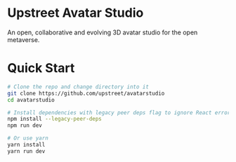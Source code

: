 # Upstreet Avatar Studio
An open, collaborative and evolving 3D avatar studio for the open metaverse.

# Quick Start
```bash
# Clone the repo and change directory into it
git clone https://github.com/upstreet/avatarstudio
cd avatarstudio

# Install dependencies with legacy peer deps flag to ignore React errors
npm install --legacy-peer-deps
npm run dev

# Or use yarn
yarn install
yarn run dev
```
